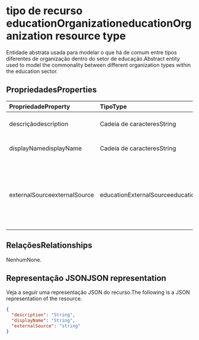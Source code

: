 # <a name="educationorganization-resource-type"></a><span data-ttu-id="71905-101">tipo de recurso educationOrganization</span><span class="sxs-lookup"><span data-stu-id="71905-101">educationOrganization resource type</span></span>

<span data-ttu-id="71905-102">Entidade abstrata usada para modelar o que há de comum entre tipos diferentes de organização dentro do setor de educação.</span><span class="sxs-lookup"><span data-stu-id="71905-102">Abstract entity used to model the commonality between different organization types within the education sector.</span></span>

## <a name="properties"></a><span data-ttu-id="71905-103">Propriedades</span><span class="sxs-lookup"><span data-stu-id="71905-103">Properties</span></span>
| <span data-ttu-id="71905-104">Propriedade</span><span class="sxs-lookup"><span data-stu-id="71905-104">Property</span></span>     | <span data-ttu-id="71905-105">Tipo</span><span class="sxs-lookup"><span data-stu-id="71905-105">Type</span></span>   |<span data-ttu-id="71905-106">Descrição</span><span class="sxs-lookup"><span data-stu-id="71905-106">Description</span></span>|
|:---------------|:--------|:----------|
|<span data-ttu-id="71905-107">descrição</span><span class="sxs-lookup"><span data-stu-id="71905-107">description</span></span>|<span data-ttu-id="71905-108">Cadeia de caracteres</span><span class="sxs-lookup"><span data-stu-id="71905-108">String</span></span>| <span data-ttu-id="71905-109">Descrição da organização.</span><span class="sxs-lookup"><span data-stu-id="71905-109">Organization description.</span></span>|
|<span data-ttu-id="71905-110">displayName</span><span class="sxs-lookup"><span data-stu-id="71905-110">displayName</span></span>|<span data-ttu-id="71905-111">Cadeia de caracteres</span><span class="sxs-lookup"><span data-stu-id="71905-111">String</span></span>| <span data-ttu-id="71905-112">Nome para exibição da organização.</span><span class="sxs-lookup"><span data-stu-id="71905-112">Organization display name.</span></span>|
|<span data-ttu-id="71905-113">externalSource</span><span class="sxs-lookup"><span data-stu-id="71905-113">externalSource</span></span>|<span data-ttu-id="71905-114">educationExternalSource</span><span class="sxs-lookup"><span data-stu-id="71905-114">educationExternalSource</span></span>| <span data-ttu-id="71905-115">Fonte a partir da qual esta organização foi criada.</span><span class="sxs-lookup"><span data-stu-id="71905-115">Source where this organization was created from.</span></span> <span data-ttu-id="71905-116">Os valores possíveis são: `sis`, `manual`, `unknownFutureValue`.</span><span class="sxs-lookup"><span data-stu-id="71905-116">The possible values are:</span></span>|

## <a name="relationships"></a><span data-ttu-id="71905-117">Relações</span><span class="sxs-lookup"><span data-stu-id="71905-117">Relationships</span></span>
<span data-ttu-id="71905-118">Nenhum</span><span class="sxs-lookup"><span data-stu-id="71905-118">None.</span></span>


## <a name="json-representation"></a><span data-ttu-id="71905-119">Representação JSON</span><span class="sxs-lookup"><span data-stu-id="71905-119">JSON representation</span></span>

<span data-ttu-id="71905-120">Veja a seguir uma representação JSON do recurso.</span><span class="sxs-lookup"><span data-stu-id="71905-120">The following is a JSON representation of the resource.</span></span>

<!-- {
  "blockType": "resource",
  "abstract": true,
  "baseType": "microsoft.graph.entity",
  "optionalProperties": [

  ],
  "@odata.type": "microsoft.graph.educationOrganization"
}-->

```json
{
  "description": "String",
  "displayName": "String",
  "externalSource": "string"
}

```

<!-- uuid: 8fcb5dbc-d5aa-4681-8e31-b001d5168d79
2015-10-25 14:57:30 UTC -->
<!-- {
  "type": "#page.annotation",
  "description": "educationOrganization resource",
  "keywords": "",
  "section": "documentation",
  "tocPath": ""
}-->